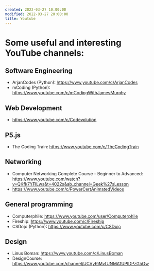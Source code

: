 ```yaml
---
created: 2022-03-27 10:00:00
modified: 2022-03-27 20:00:00
title: Youtube
---
```


# Some useful and interesting YouTube channels:

## Software Engineering

- ArjanCodes (Python): https://www.youtube.com/c/ArjanCodes
- mCoding (Python): https://www.youtube.com/c/mCodingWithJamesMurphy

## Web Development

- https://www.youtube.com/c/Codevolution

## P5.js

- The Coding Train: https://www.youtube.com/c/TheCodingTrain

## Networking

- Computer Networking Complete Course - Beginner to Advanced: https://www.youtube.com/watch?v=QKfk7YFILws&t=4022s&ab_channel=Geek%27sLesson
- https://www.youtube.com/c/PowerCertAnimatedVideos

## General programming

- Computerphile: https://www.youtube.com/user/Computerphile
- Fireship: https://www.youtube.com/c/Fireship
- CSDojo (Python): https://www.youtube.com/c/CSDojo

## Design

- Linus Boman: https://www.youtube.com/c/LinusBoman
- DesignCourse: https://www.youtube.com/channel/UCVyRiMvfUNMA1UPlDPzG5Ow
